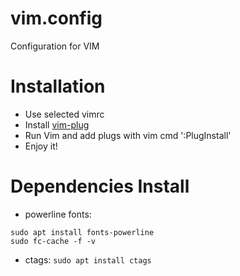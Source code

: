 # vim.config
Configuration for VIM

# Installation
- Use selected vimrc
- Install [vim-plug](https://github.com/junegunn/vim-plug "Plug")
- Run Vim and add plugs with vim cmd ':PlugInstall'
- Enjoy it!

# Dependencies Install
- powerline fonts:
```
sudo apt install fonts-powerline
sudo fc-cache -f -v
```
- ctags: `sudo apt install ctags`
